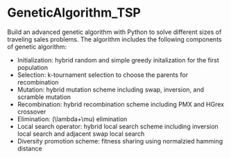 # GeneticAlgorithm_TSP


Build an advanced genetic algorithm with Python to solve different sizes of traveling sales problems. The algorithm includes the following components of genetic algorithm:


- Initialization: hybrid random and simple greedy initalization for the first population
- Selection: k-tournament selection to choose the parents for recombination
- Mutation: hybrid mutation scheme including swap, inversion, and scramble mutation
- Recombination: hybrid recombination scheme including PMX and HGrex crossover 
- Elimination: (\lambda+\mu) elimination
- Local search operator: hybrid local search scheme including inversion local search and adjacent swap local search
- Diversity promotion scheme: fitness sharing using normalzied hamming distance

